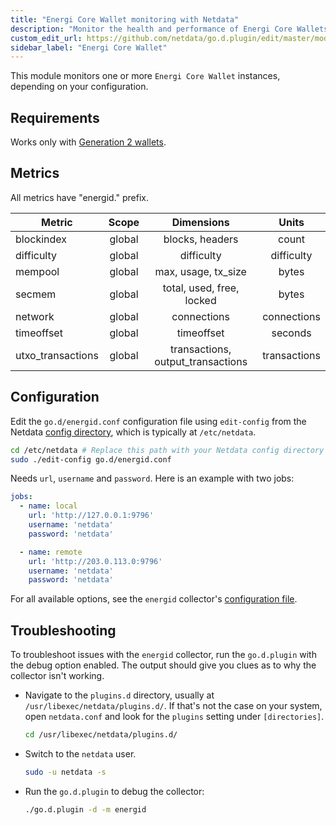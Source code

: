 ```yaml
---
title: "Energi Core Wallet monitoring with Netdata"
description: "Monitor the health and performance of Energi Core Wallets with zero configuration, per-second metric granularity, and interactive visualizations."
custom_edit_url: https://github.com/netdata/go.d.plugin/edit/master/modules/energid/README.md
sidebar_label: "Energi Core Wallet"
---
```




This module monitors one or more `Energi Core Wallet` instances, depending on your configuration.

## Requirements

Works only with [Generation 2 wallets](https://docs.energi.software/en/downloads/gen2-core-wallet).

## Metrics

All metrics have "energid." prefix.

| Metric            | Scope  |            Dimensions             |    Units     |
|-------------------|:------:|:---------------------------------:|:------------:|
| blockindex        | global |          blocks, headers          |    count     |
| difficulty        | global |            difficulty             |  difficulty  |
| mempool           | global |        max, usage, tx_size        |    bytes     |
| secmem            | global |     total, used, free, locked     |    bytes     |
| network           | global |            connections            | connections  |
| timeoffset        | global |            timeoffset             |   seconds    |
| utxo_transactions | global | transactions, output_transactions | transactions |

## Configuration

Edit the `go.d/energid.conf` configuration file using `edit-config` from the
Netdata [config directory](/docs/configure/nodes), which is typically at `/etc/netdata`.

```bash
cd /etc/netdata # Replace this path with your Netdata config directory
sudo ./edit-config go.d/energid.conf
```

Needs `url`, `username` and `password`. Here is an example with two jobs:

```yaml
jobs:
  - name: local
    url: 'http://127.0.0.1:9796'
    username: 'netdata'
    password: 'netdata'

  - name: remote
    url: 'http://203.0.113.0:9796'
    username: 'netdata'
    password: 'netdata'
```

For all available options, see the `energid`
collector's [configuration file](https://github.com/netdata/go.d.plugin/blob/master/config/go.d/energid.conf).

## Troubleshooting

To troubleshoot issues with the `energid` collector, run the `go.d.plugin` with the debug option enabled. The output
should give you clues as to why the collector isn't working.

- Navigate to the `plugins.d` directory, usually at `/usr/libexec/netdata/plugins.d/`. If that's not the case on
  your system, open `netdata.conf` and look for the `plugins` setting under `[directories]`.

  ```bash
  cd /usr/libexec/netdata/plugins.d/
  ```

- Switch to the `netdata` user.

  ```bash
  sudo -u netdata -s
  ```

- Run the `go.d.plugin` to debug the collector:

  ```bash
  ./go.d.plugin -d -m energid
  ```
